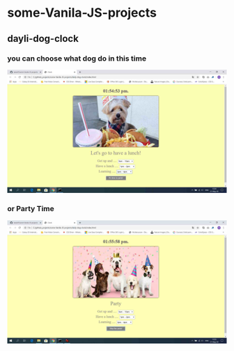# some-Vanila-JS-projects
## dayli-dog-clock
### you can choose what dog do in this time
![alt text](https://raw.githubusercontent.com/taskoff/some-Vanila-JS-projects/master/daily-dog-clock/project.img/lunch.jpg)

### or Party Time
![alt text](https://raw.githubusercontent.com/taskoff/some-Vanila-JS-projects/master/daily-dog-clock/project.img/party.jpg)

